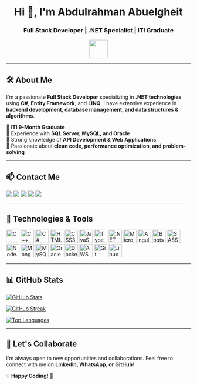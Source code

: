 <h1 align="center">Hi 👋, I'm Abdulrahman Abuelgheit</h1>
<h3 align="center">Full Stack Developer | .NET Specialist | ITI Graduate</h3>

<p align="center">
  <img src="https://user-images.githubusercontent.com/18350557/176309783-0785949b-9127-417c-8b55-ab5a4333674e.gif" width="50">
</p>

---

## 🛠 About Me

I'm a passionate **Full Stack Developer** specializing in **.NET technologies** using **C#**, **Entity Framework**, and **LINQ**. I have extensive experience in **backend development, database management, and data structures & algorithms**.

🔹 **ITI 9-Month Graduate**  
🔹 Experience with **SQL Server, MySQL, and Oracle**  
🔹 Strong knowledge of **API Development & Web Applications**  
🔹 Passionate about **clean code, performance optimization, and problem-solving**  

---

## 📫 Contact Me  

<p align="left">
  <a href="mailto:abdulrahmanabuelgheit5@gmail.com">
    <img src="https://img.shields.io/badge/Gmail-D14836?style=for-the-badge&logo=gmail&logoColor=white">
  </a>
  <a href="https://wa.me/201117546522">
    <img src="https://img.shields.io/badge/WhatsApp-25D366?style=for-the-badge&logo=whatsapp&logoColor=white">
  </a>
  <a href="https://github.com/AbdulrahmanAbuelgheit">
    <img src="https://img.shields.io/badge/GitHub-181717?style=for-the-badge&logo=github&logoColor=white">
  </a>
  <a href="https://www.linkedin.com/in/your-linkedin-profile">
    <img src="https://img.shields.io/badge/LinkedIn-0A66C2?style=for-the-badge&logo=linkedin&logoColor=white">
  </a>
  <a href="https://www.facebook.com/your-facebook-profile">
    <img src="https://img.shields.io/badge/Facebook-1877F2?style=for-the-badge&logo=facebook&logoColor=white">
  </a>
</p>

---

## 🚀 Technologies & Tools  

<p align="left">
  <img src="https://raw.githubusercontent.com/danielcranney/readme-generator/main/public/icons/skills/c-colored.svg" width="36" height="36" alt="C"/>
  <img src="https://raw.githubusercontent.com/danielcranney/readme-generator/main/public/icons/skills/cplusplus-colored.svg" width="36" height="36" alt="C++"/>
  <img src="https://raw.githubusercontent.com/danielcranney/readme-generator/main/public/icons/skills/csharp-colored.svg" width="36" height="36" alt="C#"/>
  <img src="https://raw.githubusercontent.com/danielcranney/readme-generator/main/public/icons/skills/html5-colored.svg" width="36" height="36" alt="HTML5"/>
  <img src="https://raw.githubusercontent.com/danielcranney/readme-generator/main/public/icons/skills/css3-colored.svg" width="36" height="36" alt="CSS3"/>
  <img src="https://raw.githubusercontent.com/danielcranney/readme-generator/main/public/icons/skills/javascript-colored.svg" width="36" height="36" alt="JavaScript"/>
  <img src="https://raw.githubusercontent.com/danielcranney/readme-generator/main/public/icons/skills/typescript-colored.svg" width="36" height="36" alt="TypeScript"/>
  <img src="https://upload.wikimedia.org/wikipedia/commons/e/ee/.NET_Core_Logo.svg" width="36" height="36" alt=".NET Core"/>
  <img src="https://www.svgrepo.com/show/303229/microsoft-sql-server-logo.svg" width="36" height="36" alt="Microsoft SQL Server"/>
  <img src="https://raw.githubusercontent.com/danielcranney/readme-generator/main/public/icons/skills/angularjs-colored.svg" width="36" height="36" alt="Angular"/>
  <img src="https://raw.githubusercontent.com/danielcranney/readme-generator/main/public/icons/skills/bootstrap-colored.svg" width="36" height="36" alt="Bootstrap"/>
  <img src="https://raw.githubusercontent.com/danielcranney/readme-generator/main/public/icons/skills/sass-colored.svg" width="36" height="36" alt="SASS"/>
  <img src="https://raw.githubusercontent.com/danielcranney/readme-generator/main/public/icons/skills/nodejs-colored.svg" width="36" height="36" alt="Node.js"/>
  <img src="https://raw.githubusercontent.com/danielcranney/readme-generator/main/public/icons/skills/mongodb-colored.svg" width="36" height="36" alt="MongoDB"/>
  <img src="https://raw.githubusercontent.com/danielcranney/readme-generator/main/public/icons/skills/mysql-colored.svg" width="36" height="36" alt="MySQL"/>
  <img src="https://raw.githubusercontent.com/danielcranney/readme-generator/main/public/icons/skills/oracle-colored.svg" width="36" height="36" alt="Oracle"/>
  <img src="https://raw.githubusercontent.com/danielcranney/readme-generator/main/public/icons/skills/docker-colored.svg" width="36" height="36" alt="Docker"/>
  <img src="https://raw.githubusercontent.com/danielcranney/readme-generator/main/public/icons/skills/aws-colored.svg" width="36" height="36" alt="AWS"/>
  <img src="https://raw.githubusercontent.com/danielcranney/readme-generator/main/public/icons/skills/git-colored.svg" width="36" height="36" alt="Git"/>
  <img src="https://raw.githubusercontent.com/danielcranney/readme-generator/main/public/icons/skills/linux-colored.svg" width="36" height="36" alt="Linux"/>
</p>

---

## 📊 GitHub Stats  

<p align="left">
  <a href="https://github.com/AbdulrahmanAbuelgheit">
    <img src="https://github-readme-stats.vercel.app/api?username=AbdulrahmanAbuelgheit&show_icons=true&count_private=true&title_color=0891b2&text_color=ffffff&icon_color=0891b2&bg_color=1c1917&hide_border=true" alt="GitHub Stats">
  </a>
</p>

<p align="left">
  <a href="https://github.com/AbdulrahmanAbuelgheit">
    <img src="https://github-readme-streak-stats.herokuapp.com/?user=AbdulrahmanAbuelgheit&stroke=ffffff&background=1c1917&ring=0891b2&fire=0891b2&currStreakNum=ffffff&currStreakLabel=0891b2&sideNums=ffffff&sideLabels=ffffff&dates=ffffff&hide_border=true" alt="GitHub Streak">
  </a>
</p>

<p align="left">
  <a href="https://github.com/AbdulrahmanAbuelgheit">
    <img src="https://github-readme-stats.vercel.app/api/top-langs/?username=AbdulrahmanAbuelgheit&langs_count=10&title_color=0891b2&text_color=ffffff&icon_color=0891b2&bg_color=1c1917&hide_border=true" alt="Top Languages">
  </a>
</p>

---

## 🤝 Let's Collaborate  

I'm always open to new opportunities and collaborations. Feel free to connect with me on **LinkedIn, WhatsApp, or GitHub**!  

💡 **Happy Coding!** 🚀
